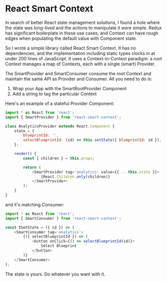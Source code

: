 # React Smart Context

In search of better React state management solutions, I found a hole where the state was long-lived and the actions to manipulate it were simple. Redux has significant boilerplate in these use cases, and Context can have rough edges when populating the default value with Component state.

So I wrote a simple library called React Smart Context. It has no dependencies, and the implementation including static types clocks in at under 200 lines of JavaScript. It uses a Context-in-Context paradigm: a root Context manages a map of Contexts, each with a single (smart) Provider.

The SmartProvider and SmartConsumer consume the root Context and maintain the same API as Provider and Consumer. All you need to do is:
1. Wrap your App with the SmartRootProvider Component
2. Add a string to tag the particular Context

Here's an example of a stateful Provider Component:

```js
import * as React from 'react';
import { SmartProvider } from 'react-smart-context';

class AnalyticsProvider extends React.Component {
    state = {
        blueprintId: '',
        selectBlueprintId: (id) => this.setState({ blueprintId: id }),
    };

    render() {
        const { children } = this.props;

        return (
            <SmartProvider tag='analytics' value={{ ...this.state }}>
                {React.Children.only(children)}
            </SmartProvider>
        );
    }
}
```

and it's matching Consumer:

```js
import * as React from 'react';
import { SmartConsumer } from 'react-smart-context';

const ISetState = ({ id }) => (
    <SmartConsumer tag='analytics'>
        {({ selectBlueprintId }) => (
            <button onClick={() => selectBlueprintId(id)}>
                Select Blueprint
            </button>
        )}
    </SmartConsumer>
);
```

The state is yours. Do whatever you want with it. 